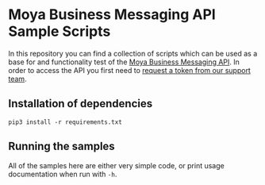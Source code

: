 # Moya Business Messaging API Sample Scripts

In this repository you can find a collection of scripts which can be used as a base for and functionality test of the [Moya Business Messaging API](https://docs.moya.app/). In order to access the API you first need to [request a token from our support team](mailto:api-support@moya.app).

## Installation of dependencies

    pip3 install -r requirements.txt

## Running the samples

All of the samples here are either very simple code, or print usage documentation when run with `-h`.

